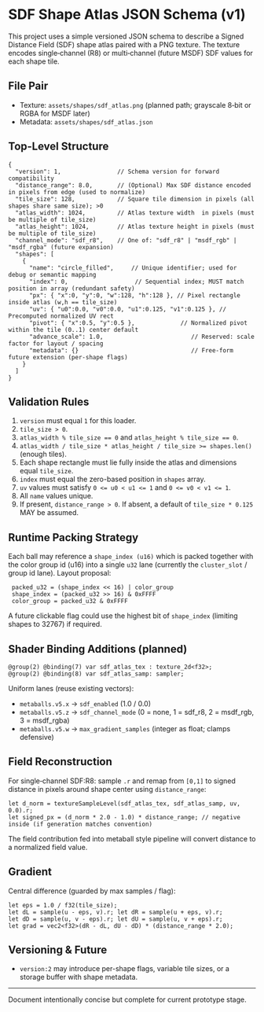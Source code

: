 # SDF Shape Atlas JSON Schema (v1)

This project uses a simple versioned JSON schema to describe a Signed Distance Field (SDF) shape atlas
paired with a PNG texture. The texture encodes single‐channel (R8) or multi‐channel (future MSDF) SDF
values for each shape tile.

## File Pair
- Texture: `assets/shapes/sdf_atlas.png` (planned path; grayscale 8‑bit or RGBA for MSDF later)
- Metadata: `assets/shapes/sdf_atlas.json`

## Top-Level Structure
```jsonc
{
  "version": 1,                // Schema version for forward compatibility
  "distance_range": 8.0,       // (Optional) Max SDF distance encoded in pixels from edge (used to normalize)
  "tile_size": 128,            // Square tile dimension in pixels (all shapes share same size); >0
  "atlas_width": 1024,         // Atlas texture width  in pixels (must be multiple of tile_size)
  "atlas_height": 1024,        // Atlas texture height in pixels (must be multiple of tile_size)
  "channel_mode": "sdf_r8",    // One of: "sdf_r8" | "msdf_rgb" | "msdf_rgba" (future expansion)
  "shapes": [
    {
      "name": "circle_filled",     // Unique identifier; used for debug or semantic mapping
      "index": 0,                   // Sequential index; MUST match position in array (redundant safety)
      "px": { "x":0, "y":0, "w":128, "h":128 }, // Pixel rectangle inside atlas (w,h == tile_size)
      "uv": { "u0":0.0, "v0":0.0, "u1":0.125, "v1":0.125 }, // Precomputed normalized UV rect
      "pivot": { "x":0.5, "y":0.5 },             // Normalized pivot within the tile (0..1) center default
      "advance_scale": 1.0,                         // Reserved: scale factor for layout / spacing
      "metadata": {}                                // Free-form future extension (per-shape flags)
    }
  ]
}
```

## Validation Rules
1. `version` must equal `1` for this loader.
2. `tile_size > 0`.
3. `atlas_width % tile_size == 0` and `atlas_height % tile_size == 0`.
4. `atlas_width / tile_size * atlas_height / tile_size >= shapes.len()` (enough tiles).
5. Each shape rectangle must lie fully inside the atlas and dimensions equal `tile_size`.
6. `index` must equal the zero-based position in `shapes` array.
7. `uv` values must satisfy `0 <= u0 < u1 <= 1` and `0 <= v0 < v1 <= 1`.
8. All `name` values unique.
9. If present, `distance_range > 0`. If absent, a default of `tile_size * 0.125` MAY be assumed.

## Runtime Packing Strategy
Each ball may reference a `shape_index (u16)` which is packed together with the color group id (u16)
into a single `u32` lane (currently the `cluster_slot` / group id lane). Layout proposal:
```
 packed_u32 = (shape_index << 16) | color_group
 shape_index = (packed_u32 >> 16) & 0xFFFF
 color_group = packed_u32 & 0xFFFF
```
A future clickable flag could use the highest bit of `shape_index` (limiting shapes to 32767) if required.

## Shader Binding Additions (planned)
```
@group(2) @binding(7) var sdf_atlas_tex : texture_2d<f32>;
@group(2) @binding(8) var sdf_atlas_samp: sampler;
```
Uniform lanes (reuse existing vectors):
- `metaballs.v5.x` -> `sdf_enabled` (1.0 / 0.0)
- `metaballs.v5.z` -> `sdf_channel_mode` (0 = none, 1 = sdf_r8, 2 = msdf_rgb, 3 = msdf_rgba)
- `metaballs.v5.w` -> `max_gradient_samples` (integer as float; clamps defensive)

## Field Reconstruction
For single‐channel SDF:R8: sample `.r` and remap from `[0,1]` to signed distance in pixels around shape
center using `distance_range`:
```
let d_norm = textureSampleLevel(sdf_atlas_tex, sdf_atlas_samp, uv, 0.0).r;
let signed_px = (d_norm * 2.0 - 1.0) * distance_range; // negative inside (if generation matches convention)
```
The field contribution fed into metaball style pipeline will convert distance to a normalized field value.

## Gradient
Central difference (guarded by max samples / flag):
```
let eps = 1.0 / f32(tile_size);
let dL = sample(u - eps, v).r; let dR = sample(u + eps, v).r;
let dD = sample(u, v - eps).r; let dU = sample(u, v + eps).r;
let grad = vec2<f32>(dR - dL, dU - dD) * (distance_range * 2.0);
```

## Versioning & Future
- `version:2` may introduce per-shape flags, variable tile sizes, or a storage buffer with shape metadata.

---
Document intentionally concise but complete for current prototype stage.
